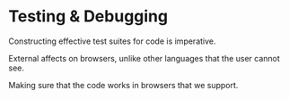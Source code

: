 Testing & Debugging
===================

Constructing effective test suites for code is imperative.

External affects on browsers, unlike other languages that the user cannot see.

Making sure that the code works in browsers that we support.

